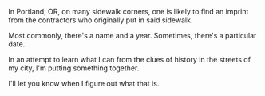 In Portland, OR, on many sidewalk corners, one is likely to find an imprint from
the contractors who originally put in said sidewalk.

Most commonly, there's a name and a year. Sometimes, there's a particular date.

In an attempt to learn what I can from the clues of history in the streets of my
city, I'm putting something together.

I'll let you know when I figure out what that is.
